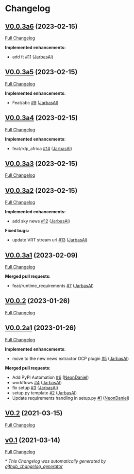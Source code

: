 # Changelog

## [V0.0.3a6](https://github.com/OpenVoiceOS/skill-ovos-news/tree/V0.0.3a6) (2023-02-15)

[Full Changelog](https://github.com/OpenVoiceOS/skill-ovos-news/compare/V0.0.3a5...V0.0.3a6)

**Implemented enhancements:**

- add ft [\#11](https://github.com/OpenVoiceOS/skill-ovos-news/pull/11) ([JarbasAl](https://github.com/JarbasAl))

## [V0.0.3a5](https://github.com/OpenVoiceOS/skill-ovos-news/tree/V0.0.3a5) (2023-02-15)

[Full Changelog](https://github.com/OpenVoiceOS/skill-ovos-news/compare/V0.0.3a4...V0.0.3a5)

**Implemented enhancements:**

- Feat/abc [\#9](https://github.com/OpenVoiceOS/skill-ovos-news/pull/9) ([JarbasAl](https://github.com/JarbasAl))

## [V0.0.3a4](https://github.com/OpenVoiceOS/skill-ovos-news/tree/V0.0.3a4) (2023-02-15)

[Full Changelog](https://github.com/OpenVoiceOS/skill-ovos-news/compare/V0.0.3a3...V0.0.3a4)

**Implemented enhancements:**

- feat/rdp\_africa [\#14](https://github.com/OpenVoiceOS/skill-ovos-news/pull/14) ([JarbasAl](https://github.com/JarbasAl))

## [V0.0.3a3](https://github.com/OpenVoiceOS/skill-ovos-news/tree/V0.0.3a3) (2023-02-15)

[Full Changelog](https://github.com/OpenVoiceOS/skill-ovos-news/compare/V0.0.3a2...V0.0.3a3)

## [V0.0.3a2](https://github.com/OpenVoiceOS/skill-ovos-news/tree/V0.0.3a2) (2023-02-15)

[Full Changelog](https://github.com/OpenVoiceOS/skill-ovos-news/compare/V0.0.3a1...V0.0.3a2)

**Implemented enhancements:**

- add sky news [\#12](https://github.com/OpenVoiceOS/skill-ovos-news/pull/12) ([JarbasAl](https://github.com/JarbasAl))

**Fixed bugs:**

- update VRT stream url [\#13](https://github.com/OpenVoiceOS/skill-ovos-news/pull/13) ([JarbasAl](https://github.com/JarbasAl))

## [V0.0.3a1](https://github.com/OpenVoiceOS/skill-ovos-news/tree/V0.0.3a1) (2023-02-09)

[Full Changelog](https://github.com/OpenVoiceOS/skill-ovos-news/compare/V0.0.2...V0.0.3a1)

**Merged pull requests:**

- feat/runtime\_requirements [\#7](https://github.com/OpenVoiceOS/skill-ovos-news/pull/7) ([JarbasAl](https://github.com/JarbasAl))

## [V0.0.2](https://github.com/OpenVoiceOS/skill-ovos-news/tree/V0.0.2) (2023-01-26)

[Full Changelog](https://github.com/OpenVoiceOS/skill-ovos-news/compare/V0.0.2a1...V0.0.2)

## [V0.0.2a1](https://github.com/OpenVoiceOS/skill-ovos-news/tree/V0.0.2a1) (2023-01-26)

[Full Changelog](https://github.com/OpenVoiceOS/skill-ovos-news/compare/V0.2...V0.0.2a1)

**Implemented enhancements:**

- move to the new news extractor OCP plugin [\#5](https://github.com/OpenVoiceOS/skill-ovos-news/pull/5) ([JarbasAl](https://github.com/JarbasAl))

**Merged pull requests:**

- Add PyPI Automation [\#6](https://github.com/OpenVoiceOS/skill-ovos-news/pull/6) ([NeonDaniel](https://github.com/NeonDaniel))
- workflows [\#4](https://github.com/OpenVoiceOS/skill-ovos-news/pull/4) ([JarbasAl](https://github.com/JarbasAl))
- fix setup [\#3](https://github.com/OpenVoiceOS/skill-ovos-news/pull/3) ([JarbasAl](https://github.com/JarbasAl))
- setup.py template [\#2](https://github.com/OpenVoiceOS/skill-ovos-news/pull/2) ([JarbasAl](https://github.com/JarbasAl))
- Update requirements handling in setup.py [\#1](https://github.com/OpenVoiceOS/skill-ovos-news/pull/1) ([NeonDaniel](https://github.com/NeonDaniel))

## [V0.2](https://github.com/OpenVoiceOS/skill-ovos-news/tree/V0.2) (2021-03-15)

[Full Changelog](https://github.com/OpenVoiceOS/skill-ovos-news/compare/v0.1...V0.2)

## [v0.1](https://github.com/OpenVoiceOS/skill-ovos-news/tree/v0.1) (2021-03-14)

[Full Changelog](https://github.com/OpenVoiceOS/skill-ovos-news/compare/0fcd9eb6b5293efe39d31210908722c0a12b42c8...v0.1)



\* *This Changelog was automatically generated by [github_changelog_generator](https://github.com/github-changelog-generator/github-changelog-generator)*
